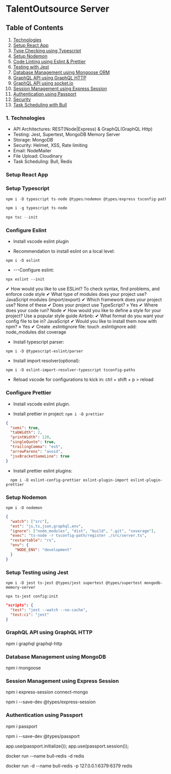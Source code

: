 # TalentOutsource Server

## Table of Contents

1. [Technologies](#1-technologies)
2. [Setup React App](#setup-react-app)
3. [Type Checking using Typescript](#setup-typescript)
4. [Setup Nodemon](#setup-typescript)
5. [Code Linting using Eslint & Prettier](#setup-nodemon)
6. [Testing with Jest](#setup-typescript)
7. [Database Management using Mongoose ORM](#database-management-using-mongodb)
8. [GraphQL API using GraphQL HTTP](#graphql-api-using-graphql-http)
9. [GraphQL API using socket.io](#graphql-api-using-graphql-http)
10. [Session Management using Express Session](#session-management-using-express-session)
11. [Authentication using Passport](#session-management-using-express-session)
12. [Security](#session-management-using-express-session)
13. [Task Scheduling with Bull](#graphql-api-using-graphql-http)

### 1. Technologies

- API Architectures: REST(Node|Express) & GraphQL(GraphQL Http)
- Testing: Jest, Supertest, MongoDB Memory Server
- Storage: MongoDB
- Security: Helmet, XSS, Rate limiting
- Email: NodeMailer
- File Upload: Cloudinary
- Task Scheduling: Bull, Redis

### Setup React App

### Setup Typescript

```javascript
npm i -D typescript ts-node @types/nodemon @types/express tsconfig-paths

npm i -g typescript ts-node

npx tsc --init
```

### **Configure Eslint**

- Install vscode eslint plugin

- Recommendation to install eslint on a local level:

`npm i -D eslint`

- ---Configure eslint:

`npx eslint --init`

✔ How would you like to use ESLint? To check syntax, find problems, and enforce code style
✔ What type of modules does your project use? JavaScript modules (import/export)
✔ Which framework does your project use? None of these
✔ Does your project use TypeScript? » Yes
✔ Where does your code run? Node
✔ How would you like to define a style for your project? Use a popular style guide Airbnb:
✔ What format do you want your config file to be in? JavaScript
✔ Would you like to install them now with npm? » Yes
✔ Create .eslintignore file: touch .eslintignore add: node_modules dist coverage

- Install typescript parser:

`npm i -D @typescript-eslint/parser`

- Install import resolver(optional):

`npm i -D eslint-import-resolver-typescript tsconfig-paths`

- Reload vscode for configurations to kick in: ctrl + shift + p > reload

### Configure Prettier

- Install vscode eslint plugin.

- Install prettier in project:
  `npm i -D prettier`

```json
{
  "semi": true,
  "tabWidth": 2,
  "printWidth": 120,
  "singleQuote": true,
  "trailingComma": "es5",
  "arrowParens": "avoid",
  "jsxBracketSameLine": true
}
```

- Install prettier eslint plugins:

```shell
  npm i -D eslint-config-prettier eslint-plugin-import eslint-plugin-prettier
```

### Setup Nodemon

`npm i -D nodemon`

 <!-- nodemon.json -->

```json
{
  "watch": ["src"],
  "ext": "js,ts,json,graphql,env",
  "ignore": ["node_modules", "dist", "build", ".git", "coverage"],
  "exec": "ts-node -r tsconfig-path/register ./src/server.ts",
  "restartable": "rs",
  "env": {
    "NODE_ENV": "development"
  }
}
```

### Setup Testing using Jest

```shell
npm i -D jest ts-jest @types/jest supertest @types/supertest mongodb-memory-server

npx ts-jest config:init
```

 <!-- package.json -->
```json
"scripts": {
  "test": "jest --watch --no-cache",
  "test:ci": "jest"
}
```

### GraphQL API using GraphQL HTTP

npm i graphql graphql-http

### Database Management using MongoDB

npm i mongoose

### Session Management using Express Session

npm i express-session connect-mongo

npm i --save-dev @types/express-session

### Authentication using Passport

npm i passport

npm i --save-dev @types/passport

 <!-- app.ts -->

app.use(passport.initialize());
app.use(passport.session());

docker run --name bull-redis -d redis

docker run -d --name bull-redis -p 127.0.0.1:6379:6379 redis
